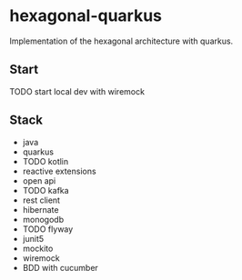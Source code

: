 # hexagonal-quarkus

Implementation of the hexagonal architecture with quarkus.

## Start

TODO start local dev with wiremock

## Stack

- java
- quarkus
- TODO kotlin
- reactive extensions
- open api
- TODO kafka
- rest client
- hibernate
- monogodb
- TODO flyway
- junit5
- mockito
- wiremock
- BDD with cucumber
